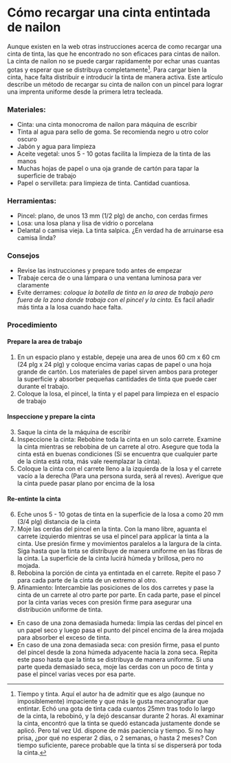# Cómo recargar una cinta entintada de nailon  

Aunque existen en la web otras instrucciones acerca de como recargar una cinta de tinta, las que he encontrado no son eficaces para cintas de nailon. La cinta de nailon no se puede cargar rapidamente por echar unas cuantas gotas y esperar que se distribuya completamente[^1]. Para cargar bien la cinta, hace falta distribuir e introducir la tinta de manera activa. Este artículo describe un método de recargar su cinta de nailon con un pincel para lograr una imprenta uniforme desde la primera letra tecleada.  

### Materiales:  

* Cinta: una cinta monocroma de nailon para máquina de escribir   
* Tinta al agua para sello de goma. Se recomienda negro u otro color oscuro  
* Jabón y agua para limpieza  
* Aceite vegetal: unos 5 - 10 gotas facilita la limpieza de la tinta de las manos  
* Muchas hojas de papel o una oja grande de cartón para tapar la superficie de trabajo  
* Papel o servilleta: para limpieza de tinta. Cantidad cuantiosa.  

### Herramientas:  

* Pincel: plano, de unos 13 mm (1/2 plg) de ancho, con cerdas firmes  
* Losa: una losa plana y lisa de vidrio o porcelana  
* Delantal o camisa vieja. La tinta salpica. ¿En verdad ha de arruinarse esa camisa linda?  

### Consejos  

* Revise las instrucciones y prepare todo antes de empezar  
* Trabaje cerca de o una lámpara o una ventana luminosa para ver claramente   
* Evite derrames: *coloque la botella de tinta en la area de trabajo pero fuera de la zona donde trabaja con el pincel y la cinta.* Es facil añadir más tinta a la losa cuando hace falta.  

### Procedimiento  

#### Prepare la area de trabajo  

1. En un espacio plano y estable, depeje una area de unos 60 cm x 60 cm (24 plg x 24 plg) y coloque encima varias capas de papel o una hoja grande de cartón. Los materiales de papel sirven ambos para proteger la superficie y absorber pequeñas cantidades de tinta que puede caer durante el trabajo. 
2. Coloque la losa, el pincel, la tinta y el papel para limpieza en el espacio de trabajo  

#### Inspeccione y prepare la cinta   

3. Saque la cinta de la máquina de escribir  
4. Inspeccione la cinta: Rebobine toda la cinta en un solo carrete. Examine la cinta mientras se rebobina de un carrete al otro. Asegure que toda la cinta está en buenas condiciones (Si se encuentra que cualquier parte de la cinta está rota, más vale reemplazar la cinta).  
5. Coloque la cinta con el carrete lleno a la izquierda de la losa y el carrete vacío a la derecha (Para una persona surda, será al reves). Averigue que la cinta puede pasar plano por encima de la losa  

#### Re-entinte la cinta  

6. Eche unos 5 - 10 gotas de tinta en la superficie de la losa a como 20 mm (3/4 plg) distancia de la cinta  
7. Moje las cerdas del pincel en la tinta. Con la mano libre, aguanta el carrete izquierdo mientras se usa el pincel para applicar la tinta a la cinta. Use presión firme y movimientos paralelos a la largura de la cinta. Siga hasta que la tinta se distribuye de manera uniforme en las fibras de la cinta. La superficie de la cinta lucirá húmeda y brillosa, pero no mojada.  
8. Rebobina la porción de cinta ya entintada en el carrete. Repite el paso 7 para cada parte de la cinta de un extremo al otro.
9. Afinamiento: Intercambie las posiciones de los dos carretes y pase la cinta de un carrete al otro parte por parte. En cada parte, pase el pincel por la cinta varias veces con presión firme para asegurar una distribución uniforme de tinta. 

* En caso de una zona demasiada humeda: limpia las cerdas del pincel en un papel seco y luego pasa el punto del pincel encima de la área mojada para absorber el exceso de tinta.
* En caso de una zona demasiada seca: con presión firme, pasa el punto del pincel desde la zona húmeda adyacente hacia la zona seca. Repita este paso hasta que la tinta se distribuya de manera uniforme. Si una parte queda demasiado seca, moje las cerdas con un poco de tinta y pase el pincel varias veces por esa parte.  

[^1]: Tiempo y tinta. Aquí el autor ha de admitir que es algo (aunque no imposiblemente) impaciente y que más le gusta mecanografiar que entintar. Echó una gota de tinta cada cuantos 25mm tras todo lo largo de la cinta, la rebobinó, y la dejó descansar durante 2 horas. Al examinar la cinta, encontró que la tinta se quedó estancada justamente donde se aplicó. Pero tal vez Ud. dispone de más paciencia y tiempo. Si no hay prisa, ¿por qué no esperar 2 días, o 2 semanas, o hasta 2 meses? Con tiempo suficiente, parece probable que la tinta sí se disperserá por toda la cinta.  

<!-- [[ribbon-reInk.md]] -->  
<!-- [[typewriter.md]] -->  
<!-- #resource -->  
